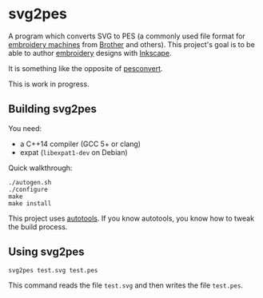 # svg2pes

A program which converts SVG to PES (a commonly used file format for
[embroidery machines](https://en.wikipedia.org/wiki/Machine_embroidery)
from [Brother](http://www.brother.com/index.htm) and others).  This
project's goal is to be able to author
[embroidery](https://en.wikipedia.org/wiki/Embroidery#Machine) designs
with [Inkscape](https://inkscape.org/).

It is something like the opposite of
[pesconvert](https://git.kernel.org/cgit/linux/kernel/git/torvalds/pesconvert.git).

This is work in progress.

## Building svg2pes

You need:

- a C++14 compiler (GCC 5+ or clang)
- expat (`libexpat1-dev` on Debian)

Quick walkthrough:

    ./autogen.sh
    ./configure
    make
    make install

This project uses
[autotools](https://en.wikipedia.org/wiki/GNU_build_system).  If you
know autotools, you know how to tweak the build process.

## Using svg2pes

    svg2pes test.svg test.pes

This command reads the file `test.svg` and then writes the file
`test.pes`.
